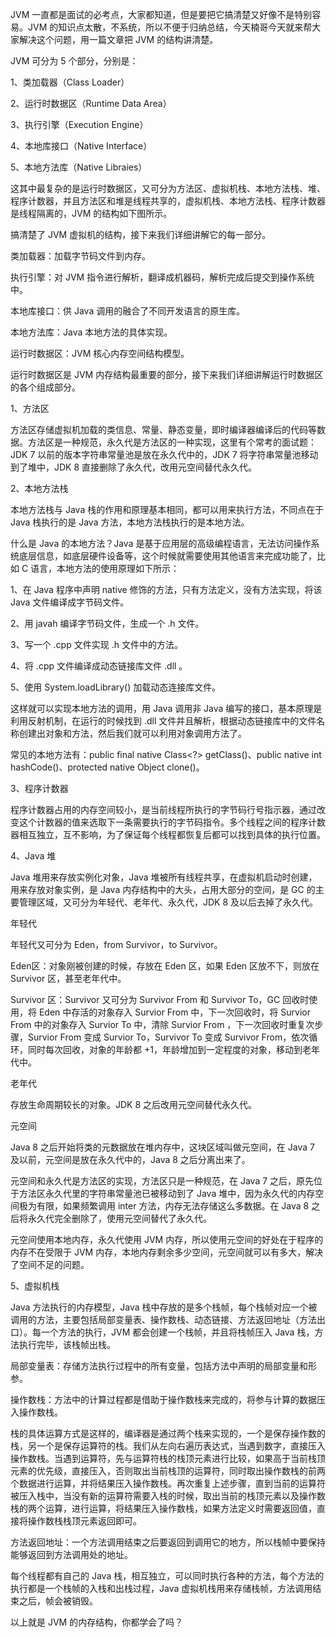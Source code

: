 JVM 一直都是面试的必考点，大家都知道，但是要把它搞清楚又好像不是特别容易。JVM 的知识点太散，不系统，所以不便于归纳总结，今天楠哥今天就来帮大家解决这个问题，用一篇文章把 JVM 的结构讲清楚。

JVM 可分为 5 个部分，分别是：

1、类加载器（Class Loader）

2、运行时数据区（Runtime Data Area）

3、执行引擎（Execution Engine）

4、本地库接口（Native Interface）

5、本地方法库（Native Libraies）

这其中最复杂的是运行时数据区，又可分为方法区、虚拟机栈、本地方法栈、堆、程序计数器，并且方法区和堆是线程共享的，虚拟机栈、本地方法栈、程序计数器是线程隔离的，JVM 的结构如下图所示。



搞清楚了 JVM 虚拟机的结构，接下来我们详细讲解它的每一部分。

类加载器：加载字节码文件到内存。

执行引擎：对 JVM 指令进行解析，翻译成机器码，解析完成后提交到操作系统中。

本地库接口：供 Java 调用的融合了不同开发语言的原生库。

本地方法库：Java 本地方法的具体实现。

运行时数据区：JVM 核心内存空间结构模型。

运行时数据区是 JVM 内存结构最重要的部分，接下来我们详细讲解运行时数据区的各个组成部分。

1、方法区

方法区存储虚拟机加载的类信息、常量、静态变量，即时编译器编译后的代码等数据。方法区是一种规范，永久代是方法区的一种实现，这里有个常考的面试题：JDK 7 以前的版本字符串常量池是放在永久代中的，JDK 7 将字符串常量池移动到了堆中，JDK 8 直接删除了永久代，改用元空间替代永久代。


2、本地方法栈

本地方法栈与 Java 栈的作用和原理基本相同，都可以用来执行方法，不同点在于 Java 栈执行的是 Java 方法，本地方法栈执行的是本地方法。

什么是 Java 的本地方法？Java 是基于应用层的高级编程语言，无法访问操作系统底层信息，如底层硬件设备等，这个时候就需要使用其他语言来完成功能了，比如 C 语言，本地方法的使用原理如下所示：

1、在 Java 程序中声明 native 修饰的方法，只有方法定义，没有方法实现，将该 Java 文件编译成字节码文件。

2、用 javah 编译字节码文件，生成一个 .h 文件。

3、写一个 .cpp 文件实现 .h 文件中的方法。

4、将 .cpp 文件编译成动态链接库文件 .dll 。

5、使用 System.loadLibrary() 加载动态连接库文件。

这样就可以实现本地方法的调用，用 Java 调用非 Java 编写的接口，基本原理是利用反射机制，在运行的时候找到 .dll 文件并且解析，根据动态链接库中的文件名称创建出对象和方法，然后我们就可以利用对象调用方法了。

常见的本地方法有：public final native Class<?> getClass()、public native int hashCode()、protected native Object clone()。


3、程序计数器

程序计数器占用的内存空间较小，是当前线程所执行的字节码行号指示器，通过改变这个计数器的值来选取下一条需要执行的字节码指令。多个线程之间的程序计数器相互独立，互不影响，为了保证每个线程都恢复后都可以找到具体的执行位置。


4、Java 堆

Java 堆用来存放实例化对象，Java 堆被所有线程共享，在虚拟机启动时创建，用来存放对象实例，是 Java 内存结构中的大头，占用大部分的空间，是 GC 的主要管理区域，又可分为年轻代、老年代、永久代，JDK 8 及以后去掉了永久代。

年轻代

年轻代又可分为 Eden，from Survivor，to Survivor。

Eden区：对象刚被创建的时候，存放在 Eden 区，如果 Eden 区放不下，则放在 Survivor 区，甚至老年代中。

Survivor 区：Survivor 又可分为 Survivor From 和 Survivor To，GC 回收时使用，将 Eden 中存活的对象存入 Survior From 中，下一次回收时，将 Survior From 中的对象存入 Survior To 中，清除 Survior From ，下一次回收时重复次步骤，Survior From 变成 Survior To，Survivor To 变成 Survivor From，依次循环，同时每次回收，对象的年龄都 +1，年龄增加到一定程度的对象，移动到老年代中。

老年代

存放生命周期较长的对象。JDK 8 之后改用元空间替代永久代。

元空间

Java 8 之后开始将类的元数据放在堆内存中，这块区域叫做元空间，在 Java 7 及以前，元空间是放在永久代中的，Java 8 之后分离出来了。

元空间和永久代是方法区的实现，方法区只是一种规范，在 Java 7 之后，原先位于方法区永久代里的字符串常量池已被移动到了 Java 堆中，因为永久代的内存空间极为有限，如果频繁调用 inter 方法，内存无法存储这么多数据。在 Java 8 之后将永久代完全删除了，使用元空间替代了永久代。

元空间使用本地内存，永久代使用 JVM 内存，所以使用元空间的好处在于程序的内存不在受限于 JVM 内存，本地内存剩余多少空间，元空间就可以有多大，解决了空间不足的问题。


5、虚拟机栈

Java 方法执行的内存模型，Java 栈中存放的是多个栈帧，每个栈帧对应一个被调用的方法，主要包括局部变量表、操作数栈、动态链接、方法返回地址（方法出口）。每一个方法的执行，JVM 都会创建一个栈帧，并且将栈帧压入 Java 栈，方法执行完毕，该栈帧出栈。



局部变量表：存储方法执行过程中的所有变量，包括方法中声明的局部变量和形参。

操作数栈：方法中的计算过程都是借助于操作数栈来完成的，将参与计算的数据压入操作数栈。

栈的具体运算方式是这样的，编译器是通过两个栈来实现的，一个是保存操作数的栈，另一个是保存运算符的栈。我们从左向右遍历表达式，当遇到数字，直接压入操作数栈。当遇到运算符，先与运算符栈的栈顶元素进行比较，如果高于当前栈顶元素的优先级，直接压入，否则取出当前栈顶的运算符，同时取出操作数栈的前两个数据进行运算，并将结果压入操作数栈。再次重复上述步骤，直到当前的运算符被压入栈中，当没有新的运算符需要入栈的时候，取出当前的栈顶元素以及操作数栈的两个运算，进行运算，将结果压入操作数栈，如果方法定义时需要返回值，直接将操作数栈栈顶元素返回即可。

方法返回地址：一个方法调用结束之后要返回到调用它的地方，所以栈帧中要保持能够返回到方法调用处的地址。

每个线程都有自己的 Java 栈，相互独立，可以同时执行各种的方法，每个方法的执行都是一个栈帧的入栈和出栈过程，Java 虚拟机栈用来存储栈帧，方法调用结束之后，帧会被销毁。

以上就是 JVM 的内存结构，你都学会了吗？

